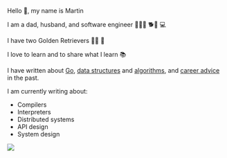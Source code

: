 Hello 👋, my name is Martin

I am a dad, husband, and software engineer 👨👩👧 🐕🦮 💻

I have two Golden Retrievers 🦮🦮 💞

I love to learn and to share what I learn 📚

I have written about [Go](https://www.martincartledge.io/tags/go), [data structures](https://www.martincartledge.io/posts/the-array-data-structure) and [algorithms](https://www.martincartledge.io/posts/time-complexity-space-complexity-and-big-o-notation), and [career advice](https://www.martincartledge.io/tags/interviewing) in the past.

I am currently writing about:

- Compilers
- Interpreters
- Distributed systems
- API design
- System design

![](https://komarev.com/ghpvc/?username=martincartledge)

